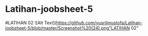 # Latihan-joobsheet-5
#LATIHAN 02
![Alt Text](https://github.com/yusrilmustofa/Latihan-joobsheet-5/blob/master/Screenshot%20(24).png"LATIHAN 02"

